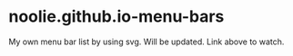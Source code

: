 # noolie.github.io-menu-bars

My own menu bar list by using svg.
Will be updated.
Link above to watch.
